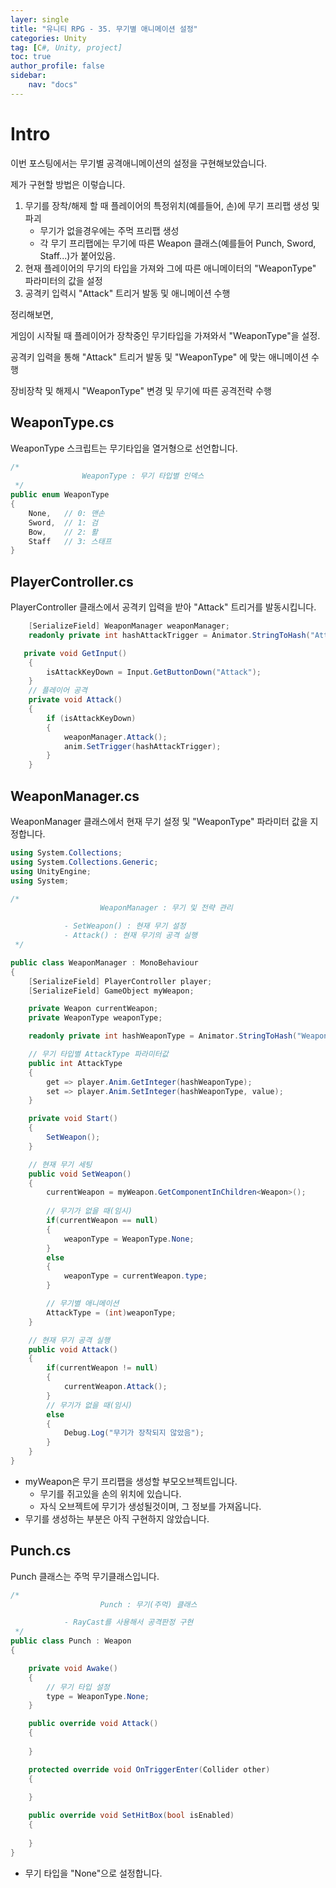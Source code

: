 ```yaml
---
layer: single
title: "유니티 RPG - 35. 무기별 애니메이션 설정"
categories: Unity
tag: [C#, Unity, project]
toc: true
author_profile: false
sidebar: 
    nav: "docs"
---
```



# Intro

이번 포스팅에서는 무기별 공격애니메이션의 설정을 구현해보았습니다.

제가 구현할 방법은 이렇습니다.

1. 무기를 장착/해제 할 때 플레이어의 특정위치(예를들어, 손)에 무기 프리팹 생성 및 파괴
    - 무기가 없을경우에는 주먹 프리팹 생성
    - 각 무기 프리팹에는 무기에 따른 Weapon 클래스(예를들어 Punch, Sword, Staff...)가 붙어있음.
2. 현재 플레이어의 무기의 타입을 가져와 그에 따른 애니메이터의 "WeaponType" 파라미터의 값을 설정
3. 공격키 입력시 "Attack" 트리거 발동 및 애니메이션 수행


정리해보면, 

게임이 시작될 때 플레이어가 장착중인 무기타입을 가져와서 "WeaponType"을 설정.

공격키 입력을 통해 "Attack" 트리거 발동 및 "WeaponType" 에 맞는 애니메이션 수행

장비장착 및 해제시 "WeaponType" 변경 및 무기에 따른 공격전략 수행


## WeaponType.cs

WeaponType 스크립트는 무기타입을 열거형으로 선언합니다.

```c#
/*
                WeaponType : 무기 타입별 인덱스
 */
public enum WeaponType
{
    None,   // 0: 맨손 
    Sword,  // 1: 검 
    Bow,    // 2: 활 
    Staff   // 3: 스태프
}
```


## PlayerController.cs

PlayerController 클래스에서 공격키 입력을 받아 "Attack" 트리거를 발동시킵니다.

```c#
    [SerializeField] WeaponManager weaponManager;
    readonly private int hashAttackTrigger = Animator.StringToHash("Attack");

   private void GetInput()
    {
        isAttackKeyDown = Input.GetButtonDown("Attack");
    }
    // 플레이어 공격
    private void Attack()
    {
        if (isAttackKeyDown)
        {
            weaponManager.Attack();
            anim.SetTrigger(hashAttackTrigger);
        }
    }
```

## WeaponManager.cs

WeaponManager 클래스에서 현재 무기 설정 및 "WeaponType" 파라미터 값을 지정합니다.

```c#
using System.Collections;
using System.Collections.Generic;
using UnityEngine;
using System;

/*
                    WeaponManager : 무기 및 전략 관리

            - SetWeapon() : 현재 무기 설정
            - Attack() : 현재 무기의 공격 실행
 */

public class WeaponManager : MonoBehaviour
{
    [SerializeField] PlayerController player;
    [SerializeField] GameObject myWeapon;

    private Weapon currentWeapon;
    private WeaponType weaponType;

    readonly private int hashWeaponType = Animator.StringToHash("WeaponType");

    // 무기 타입별 AttackType 파라미터값 
    public int AttackType
    {
        get => player.Anim.GetInteger(hashWeaponType);
        set => player.Anim.SetInteger(hashWeaponType, value);
    }

    private void Start()
    {
        SetWeapon();
    }

    // 현재 무기 세팅
    public void SetWeapon()
    {
        currentWeapon = myWeapon.GetComponentInChildren<Weapon>();          // 현재 장착중인 무기 가져오기
        
        // 무기가 없을 때(임시)
        if(currentWeapon == null)
        {
            weaponType = WeaponType.None;
        }
        else
        {
            weaponType = currentWeapon.type;
        }

        // 무기별 애니메이션
        AttackType = (int)weaponType;
    }

    // 현재 무기 공격 실행
    public void Attack()
    {
        if(currentWeapon != null)
        {
            currentWeapon.Attack();
        }
        // 무기가 없을 때(임시)
        else
        {
            Debug.Log("무기가 장착되지 않았음");
        }
    }
}
```

- myWeapon은 무기 프리팹을 생성할 부모오브젝트입니다.
    - 무기를 쥐고있을 손의 위치에 있습니다.
    - 자식 오브젝트에 무기가 생성될것이며, 그 정보를 가져옵니다.
- 무기를 생성하는 부분은 아직 구현하지 않았습니다.


## Punch.cs

Punch 클래스는 주먹 무기클래스입니다.

```c#
/*
                    Punch : 무기(주먹) 클래스

            - RayCast를 사용해서 공격판정 구현
 */
public class Punch : Weapon
{

    private void Awake()
    {
        // 무기 타입 설정
        type = WeaponType.None;
    }

    public override void Attack()
    {
       
    }

    protected override void OnTriggerEnter(Collider other)
    {
        
    }

    public override void SetHitBox(bool isEnabled)
    {
        
    }
}
```

- 무기 타입을 "None"으로 설정합니다.


